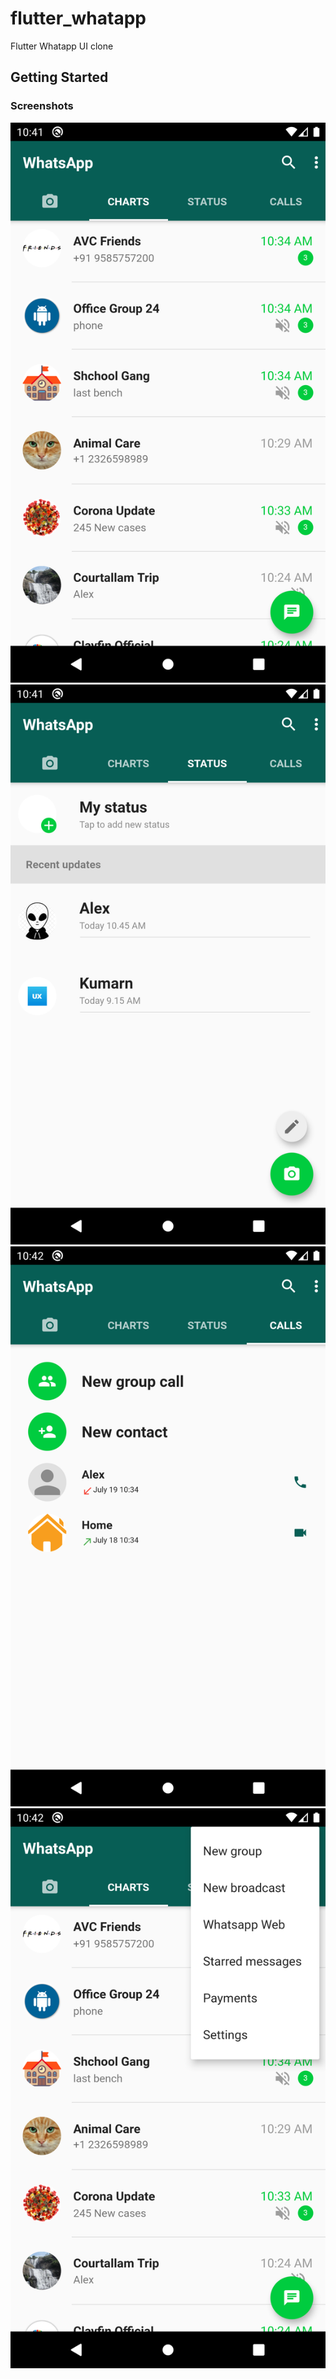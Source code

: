 # flutter_whatapp

Flutter Whatapp UI clone
## Getting Started

### Screenshots

![](https://raw.githubusercontent.com/src-praveen/flutter_whatapp/master/screenshots/1.png)
![](https://raw.githubusercontent.com/src-praveen/flutter_whatapp/master/screenshots/2.png)
![](https://raw.githubusercontent.com/src-praveen/flutter_whatapp/master/screenshots/3.png)
![](https://raw.githubusercontent.com/src-praveen/flutter_whatapp/master/screenshots/4.png)
